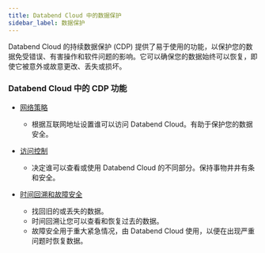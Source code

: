 ```yaml
---
title: Databend Cloud 中的数据保护
sidebar_label: 数据保护
---
```


Databend Cloud 的持续数据保护 (CDP) 提供了易于使用的功能，以保护您的数据免受错误、有害操作和软件问题的影响。它可以确保您的数据始终可以恢复，即使它被意外或故意更改、丢失或损坏。

### Databend Cloud 中的 CDP 功能
- [网络策略](../56-security/network-policy.md)
  - 根据互联网地址设置谁可以访问 Databend Cloud。有助于保护您的数据安全。
 
- [访问控制](../56-security/access-control/index.md)
  - 决定谁可以查看或使用 Databend Cloud 的不同部分。保持事物井井有条和安全。

- [时间回溯和故障安全](./02-data-recovery.md)
  - 找回旧的或丢失的数据。
  - 时间回溯让您可以查看和恢复过去的数据。
  - 故障安全用于重大紧急情况，由 Databend Cloud 使用，以便在出现严重问题时恢复数据。